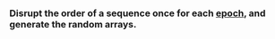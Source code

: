 ﻿### Disrupt the order of a sequence once for each [epoch](http://stackoverflow.com/questions/4752626/epoch-vs-iteration-when-training-neural-networks), and generate the random arrays.